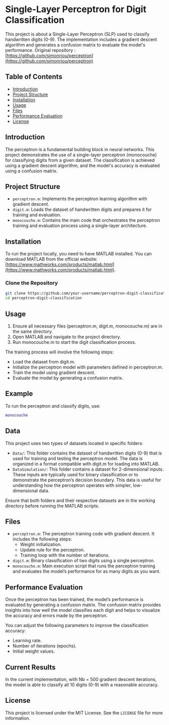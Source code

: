 # Single-Layer Perceptron for Digit Classification

This project is about a Single-Layer Perceptron (SLP) used to classify handwritten digits (0-9). The implementation includes a gradient descent algorithm and generates a confusion matrix to evaluate the model's performance.
Original repository : [https://github.com/simonriou/perceptron](https://github.com/simonriou/perceptron)

## Table of Contents
- [Introduction](#introduction)
- [Project Structure](#project-structure)
- [Installation](#installation)
- [Usage](#usage)
- [Files](#files)
- [Performance Evaluation](#performance-evaluation)
- [License](#license)

## Introduction

The perceptron is a fundamental building block in neural networks. This project demonstrates the use of a single-layer perceptron (monocouche) for classifying digits from a given dataset. The classification is achieved using a gradient descent algorithm, and the model's accuracy is evaluated using a confusion matrix.

## Project Structure

- `perceptron.m`: Implements the perceptron learning algorithm with gradient descent.
- `digit.m`: Loads the dataset of handwritten digits and prepares it for training and evaluation.
- `monocouche.m`: Contains the main code that orchestrates the perceptron training and evaluation process using a single-layer architecture.

## Installation

To run the project locally, you need to have MATLAB installed. You can download MATLAB from the official website: [https://www.mathworks.com/products/matlab.html](https://www.mathworks.com/products/matlab.html).

### Clone the Repository
```bash
git clone https://github.com/your-username/perceptron-digit-classification.git
cd perceptron-digit-classification
```

## Usage

1. Ensure all necessary files (perceptron.m, digit.m, monocouche.m) are in the same directory.
2. Open MATLAB and navigate to the project directory.
3. Run monocouche.m to start the digit classification process.

The training process will involve the following steps:

- Load the dataset from digit.m.
- Initialize the perceptron model with parameters defined in perceptron.m.
- Train the model using gradient descent.
- Evaluate the model by generating a confusion matrix.

## Example

To run the perceptron and classify digits, use:
```matlab
monocouche
```
## Data

This project uses two types of datasets located in specific folders:

- `Data/`: This folder contains the dataset of handwritten digits (0-9) that is used for training and testing the perceptron model. The data is organized in a format compatible with digit.m for loading into MATLAB.
- `DataSimulation/`: This folder contains a dataset for 2-dimensional inputs. These inputs are typically used for binary classification or to demonstrate the perceptron’s decision boundary. This data is useful for understanding how the perceptron operates with simpler, low-dimensional data.

Ensure that both folders and their respective datasets are in the working directory before running the MATLAB scripts.

## Files

- `perceptron.m`: The perceptron training code with gradient descent. It includes the following steps:
  - Weight initialization.
  - Update rule for the perceptron.
  - Training loop with the number of iterations.
- `digit.m`: Binary classification of two digits using a single perceptron.
- `monocouche.m`: Main execution script that runs the perceptron training and evaluates the model’s performance for as many digits as you want.

## Performance Evaluation

Once the perceptron has been trained, the model’s performance is evaluated by generating a confusion matrix. The confusion matrix provides insights into how well the model classifies each digit and helps to visualize the accuracy and errors made by the perceptron.

You can adjust the following parameters to improve the classification accuracy:

- Learning rate.
- Number of iterations (epochs).
- Initial weight values.

## Current Results

In the current implementation, with Nb = 500 gradient descent iterations, the model is able to classify all 10 digits (0-9) with a reasonable accuracy.

## License

This project is licensed under the MIT License. See the `LICENSE` file for more information.
